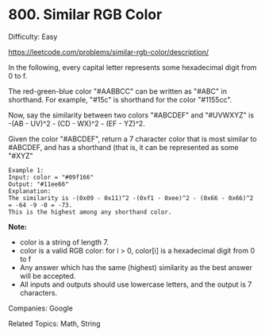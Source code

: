 # 800. Similar RGB Color

Difficulty: Easy

https://leetcode.com/problems/similar-rgb-color/description/

In the following, every capital letter represents some hexadecimal digit from 0 to f.

The red-green-blue color "#AABBCC" can be written as "#ABC" in shorthand.  For example, "#15c" is shorthand for the color "#1155cc".

Now, say the similarity between two colors "#ABCDEF" and "#UVWXYZ" is -(AB - UV)^2 - (CD - WX)^2 - (EF - YZ)^2.

Given the color "#ABCDEF", return a 7 character color that is most similar to #ABCDEF, and has a shorthand (that is, it can be represented as some "#XYZ"
```
Example 1:
Input: color = "#09f166"
Output: "#11ee66"
Explanation:  
The similarity is -(0x09 - 0x11)^2 -(0xf1 - 0xee)^2 - (0x66 - 0x66)^2 = -64 -9 -0 = -73.
This is the highest among any shorthand color.
```
**Note:**

* color is a string of length 7.
* color is a valid RGB color: for i > 0, color[i] is a hexadecimal digit from 0 to f
* Any answer which has the same (highest) similarity as the best answer will be accepted.
* All inputs and outputs should use lowercase letters, and the output is 7 characters.

Companies: Google

Related Topics: Math, String
